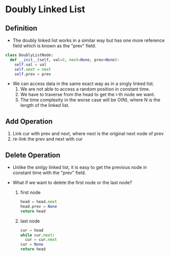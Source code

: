 # Doubly Linked List

## Definition
- The doubly linked list works in a similar way but has one more reference field which is known as the "prev" field.

```python
class DoublyListNode:
  def __init__(self, val=0, next=None, prev=None):
    self.val = val
    self.next = next
    self.prev = prev
```

- We can access data in the same exact way as in a singly linked list.
  1. We are not able to access a random position in constant time.
  2. We have to traverse from the head to get the i-th node we want.
  3. The time complexity in the worse case will be O(N), where N is the length of the linked list.
 
## Add Operation
1. Link cur with prev and next, where next is the original next node of prev
2. re-link the prev and next with cur

## Delete Operation
- Unlike the sinlgy linked list, it is easy to get the previous node in constant time with the "prev" field.

- What if we want to delete the first node or the last node?
  1. first node
      ```python
      head = head.next
      head.prev = None
      return head
      ```
  2. last node
     ```python
     cur = head
     while cur.next:
       cur = cur.next
     cur = None
     return head
     ```
